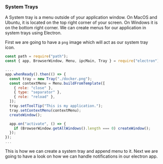 ### System Trays

A System tray is a menu outside of your application window. On MacOS and Ubuntu, it is located on the top right corner of your screen. On Windows it is on the bottom right corner. We can create menus for our application in system trays using Electron.

First we are going to have a `png` image which will act as our system tray icon.

```js
const path = require("path");
const { app, BrowserWindow, Menu, ipcMain, Tray } = require("electron");

....
app.whenReady().then(() => {
  const tray = new Tray("./docker.png");
  const contextMenu = Menu.buildFromTemplate([
    { role: "close" },
    { type: "separator" },
    { role: "reload" },
  ]);
  tray.setToolTip("This is my application.");
  tray.setContextMenu(contextMenu);
  createWindow();

  app.on("activate", () => {
    if (BrowserWindow.getAllWindows().length === 0) createWindow();
  });
});
...
```

This is how we can create a system tray and append menu to it. Next we are going to have a look on how we can handle notifications in our electron app.
